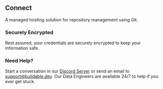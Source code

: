 ## Connect 

A managed hosting solution for repository management using Git.

### Securely Encrypted

Rest assured, your credentials are securely encrypted to keep your information safe.

### Need Help?

Start a conversation in our [Discord Server](https://discord.com/invite/47AJ42Wzys) or send an email to [support@buildable.dev](mailto:https://discord.com/invite/47AJ42Wzys). Our Data Engineers are available 24/7 to help if you ever get stuck.